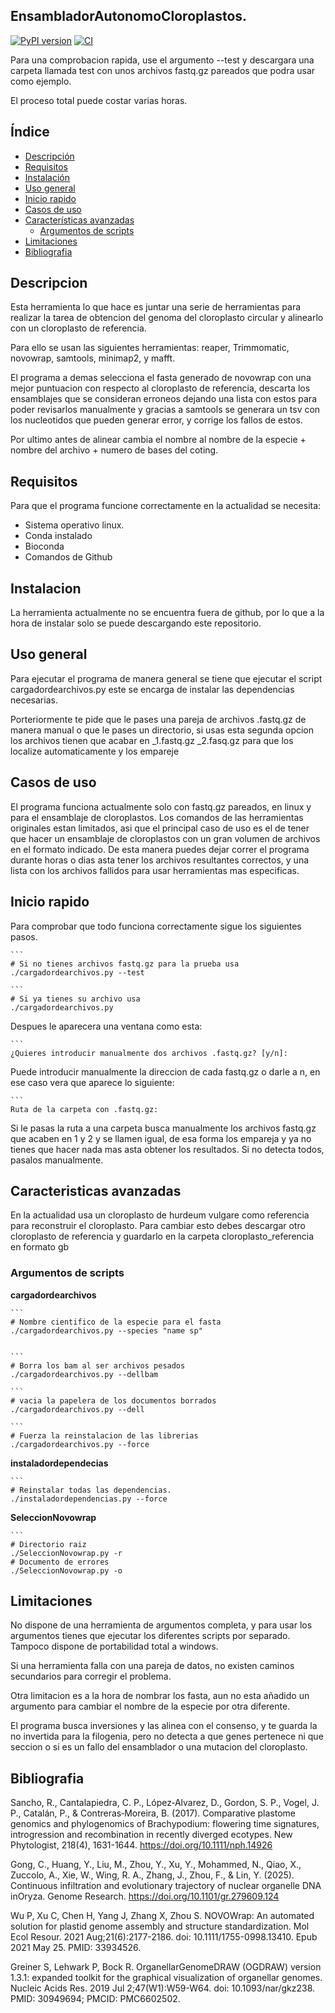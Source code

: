 ## EnsambladorAutonomoCloroplastos.
[![PyPI version](https://img.shields.io/pypi/v/numpy)](https://pypi.org/project/numpy) 
[![CI](https://github.com/JaviETricas/EnsambladorAutonomoCloroplastos/actions/workflows/ci.yml/badge.svg)](https://github.com/JaviETricas/EnsambladorAutonomoCloroplastos/actions/workflows/ci.yml)


Para una comprobacion rapida, use el argumento --test y descargara una carpeta llamada test con unos archivos 
fastq.gz pareados que podra usar como ejemplo.

El proceso total puede costar varias horas.

## Índice

- [Descripción](#descripcion)
- [Requisitos](#requisitos)
- [Instalación](#instalacion)
- [Uso general](#uso-general)
- [Inicio rapido](#inicio-rapido)
- [Casos de uso](#casos-de-uso)
- [Características avanzadas](#caracteristicas-avanzadas)
  - [Argumentos de scripts](#argumentos-de-scripts)
- [Limitaciones](#limitaciones)
- [Bibliografia](#bibliografia)

## Descripcion

Esta herramienta lo que hace es juntar una serie de herramientas para realizar la tarea de obtencion del genoma 
del cloroplasto circular y alinearlo con un cloroplasto de referencia.

Para ello se usan las siguientes herramientas: reaper, Trimmomatic, novowrap, samtools, minimap2, y mafft. 

El programa a demas selecciona el fasta generado de novowrap con una mejor puntuacion con respecto al 
cloroplasto de referencia, descarta los ensamblajes que se consideran erroneos dejando una lista con 
estos para poder revisarlos manualmente y gracias a samtools se generara un tsv con los nucleotidos que pueden
generar error, y corrige los fallos de estos.

Por ultimo antes de alinear cambia el nombre al nombre de la especie + nombre del archivo + numero de bases del
coting.

## Requisitos

Para que el programa funcione correctamente en la actualidad se necesita:

 - Sistema operativo linux.
 - Conda instalado
 - Bioconda
 - Comandos de Github

## Instalacion

La herramienta actualmente no se encuentra fuera de github, por lo que a la hora de instalar solo se puede 
descargando este repositorio.

## Uso general

Para ejecutar el programa de manera general se tiene que ejecutar el script cargadordearchivos.py este se encarga 
de instalar las dependencias necesarias.

Porteriormente te pide que le pases una pareja de archivos .fastq.gz de manera manual o que le pases un directorio,
si usas esta segunda opcion los archivos tienen que acabar en _1.fastq.gz _2.fasq.gz para que los localize 
automaticamente y los empareje

## Casos de uso

El programa funciona actualmente solo con fastq.gz pareados, en linux y para el ensamblaje de cloroplastos. Los
comandos de las herramientas originales estan limitados, asi que el principal caso de uso es el de tener que hacer
un ensamblaje de cloroplastos con un gran volumen de archivos en el formato indicado. De esta manera puedes dejar
correr el programa durante horas o dias asta tener los archivos resultantes correctos, y una lista con los archivos
fallidos para usar herramientas mas especificas.

## Inicio rapido

Para comprobar que todo funciona correctamente sigue los siguientes pasos.

    ``` 
    # Si no tienes archivos fastq.gz para la prueba usa
    ./cargadordearchivos.py --test

    ``` 
    # Si ya tienes su archivo usa
    ./cargadordearchivos.py

Despues le aparecera una ventana como esta:

    ```   
    ¿Quieres introducir manualmente dos archivos .fastq.gz? [y/n]:
  
Puede introducir manualmente la direccion de cada fastq.gz o darle a n, en ese caso vera que aparece lo siguiente:

    ``` 
    Ruta de la carpeta con .fastq.gz:
  
Si le pasas la ruta a una carpeta busca manualmente los archivos fastq.gz que acaben en 1 y 2 y se llamen igual,
de esa forma los empareja y ya no tienes que hacer nada mas asta obtener los resultados. Si no detecta todos, pasalos
manualmente.
  

## Caracteristicas avanzadas

En la actualidad usa un cloroplasto de hurdeum vulgare como referencia para reconstruir el cloroplasto. Para cambiar
esto debes descargar otro cloroplasto de referencia y guardarlo en la carpeta cloroplasto_referencia en formato gb

### Argumentos de scripts

  **cargadordearchivos**

    ``` 
    # Nombre cientifico de la especie para el fasta
    ./cargadordearchivos.py --species "name sp"


    ``` 
    # Borra los bam al ser archivos pesados
    ./cargadordearchivos.py --dellbam

    ``` 
    # vacia la papelera de los documentos borrados
    ./cargadordearchivos.py --dell

    ``` 
    # Fuerza la reinstalacion de las librerias
    ./cargadordearchivos.py --force


  **instaladordependecias**
  
    ``` 
    # Reinstalar todas las dependencias.
    ./instaladordependencias.py --force


  **SeleccionNovowrap**
  
    ```
    # Directorio raiz
    ./SeleccionNovowrap.py -r
    # Documento de errores
    ./SeleccionNovowrap.py -o

    
## Limitaciones

No dispone de una herramienta de argumentos completa, y para usar los argumentos tienes que ejecutar los diferentes
scripts por separado. Tampoco dispone de portabilidad total a windows.

Si una herramienta falla con una pareja de datos, no existen caminos secundarios para corregir el problema.

Otra limitacion es a la hora de nombrar los fasta, aun no esta añadido un argumento para cambiar el nombre de la 
especie por otra diferente.

El programa busca inversiones y las alinea con el consenso, y te guarda la no invertida para la filogenia, pero no
detecta a que genes pertenece ni que seccion o si es un fallo del ensamblador o una mutacion del cloroplasto.

## Bibliografia

Sancho, R., Cantalapiedra, C. P., López‐Alvarez, D., Gordon, S. P., Vogel, J. P., Catalán, P., & Contreras‐Moreira, B. (2017). Comparative plastome genomics and phylogenomics of Brachypodium: flowering time signatures, introgression and recombination in recently diverged ecotypes. New Phytologist, 218(4), 1631-1644. https://doi.org/10.1111/nph.14926

Gong, C., Huang, Y., Liu, M., Zhou, Y., Xu, Y., Mohammed, N., Qiao, X., Zuccolo, A., Xie, W., Wing, R. A., Zhang, J., Zhou, F., & Lin, Y. (2025). Continuous infiltration and evolutionary trajectory of nuclear organelle DNA inOryza. Genome Research. https://doi.org/10.1101/gr.279609.124

Wu P, Xu C, Chen H, Yang J, Zhang X, Zhou S. NOVOWrap: An automated solution for plastid genome assembly and structure standardization. Mol Ecol Resour. 2021 Aug;21(6):2177-2186. doi: 10.1111/1755-0998.13410. Epub 2021 May 25. PMID: 33934526.

Greiner S, Lehwark P, Bock R. OrganellarGenomeDRAW (OGDRAW) version 1.3.1: expanded toolkit for the graphical visualization of organellar genomes. Nucleic Acids Res. 2019 Jul 2;47(W1):W59-W64. doi: 10.1093/nar/gkz238. PMID: 30949694; PMCID: PMC6602502.


